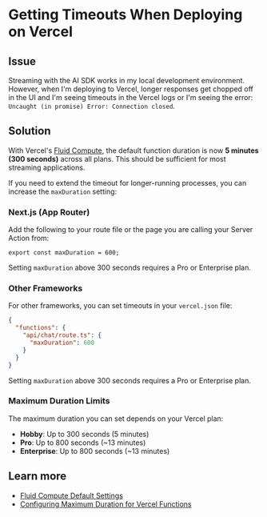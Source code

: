 # Getting Timeouts When Deploying on Vercel

## Issue

Streaming with the AI SDK works in my local development environment.
However, when I'm deploying to Vercel, longer responses get chopped off in the UI and I'm seeing timeouts in the Vercel logs or I'm seeing the error: `Uncaught (in promise) Error: Connection closed`.

## Solution

With Vercel's [Fluid Compute](https://vercel.com/docs/fluid-compute), the default function duration is now **5 minutes (300 seconds)** across all plans. This should be sufficient for most streaming applications.

If you need to extend the timeout for longer-running processes, you can increase the `maxDuration` setting:

### Next.js (App Router)

Add the following to your route file or the page you are calling your Server Action from:

```tsx
export const maxDuration = 600;
```

Setting `maxDuration` above 300 seconds requires a Pro or Enterprise plan.

### Other Frameworks

For other frameworks, you can set timeouts in your `vercel.json` file:

```json
{
  "functions": {
    "api/chat/route.ts": {
      "maxDuration": 600
    }
  }
}
```

Setting `maxDuration` above 300 seconds requires a Pro or Enterprise plan.

### Maximum Duration Limits

The maximum duration you can set depends on your Vercel plan:

- **Hobby**: Up to 300 seconds (5 minutes)
- **Pro**: Up to 800 seconds (~13 minutes)
- **Enterprise**: Up to 800 seconds (~13 minutes)

## Learn more

- [Fluid Compute Default Settings](https://vercel.com/docs/fluid-compute#default-settings-by-plan)
- [Configuring Maximum Duration for Vercel Functions](https://vercel.com/docs/functions/configuring-functions/duration)
